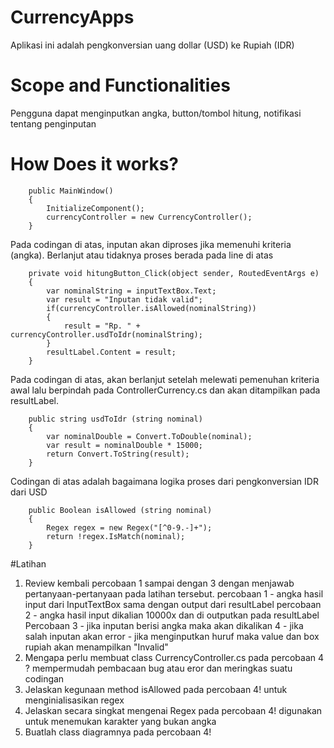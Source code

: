 # CurrencyApps
Aplikasi ini adalah pengkonversian uang dollar (USD) ke Rupiah (IDR)

# Scope and Functionalities
Pengguna dapat menginputkan angka, button/tombol hitung, notifikasi tentang penginputan

# How Does it works?

        public MainWindow()
        {
            InitializeComponent();
            currencyController = new CurrencyController();
        }
Pada codingan di atas, inputan akan diproses jika memenuhi kriteria (angka). Berlanjut atau tidaknya proses berada pada line di atas

        private void hitungButton_Click(object sender, RoutedEventArgs e)
        {
            var nominalString = inputTextBox.Text;
            var result = "Inputan tidak valid";
            if(currencyController.isAllowed(nominalString))
            {
                result = "Rp. " + currencyController.usdToIdr(nominalString);
            }
            resultLabel.Content = result;
        }
Pada codingan di atas, akan berlanjut setelah melewati pemenuhan kriteria awal lalu berpindah pada ControllerCurrency.cs dan akan ditampilkan pada resultLabel.

        public string usdToIdr (string nominal)
        {
            var nominalDouble = Convert.ToDouble(nominal);
            var result = nominalDouble * 15000;
            return Convert.ToString(result);
        }
Codingan di atas adalah bagaimana logika proses dari pengkonversian IDR dari USD

        public Boolean isAllowed (string nominal)
        {
            Regex regex = new Regex("[^0-9.-]+");
            return !regex.IsMatch(nominal);
        }

#Latihan

1. Review kembali percobaan 1 sampai dengan 3 dengan menjawab pertanyaan-pertanyaan pada latihan tersebut.
        percobaan 1
        - angka hasil input dari InputTextBox sama dengan output dari resultLabel
        percobaan 2
        - angka hasil input dikalian 10000x dan di outputkan pada resultLabel
        Percobaan 3
        - jika inputan berisi angka maka akan dikalikan 4
        - jika salah inputan akan error 
        - jika menginputkan huruf maka value dan box rupiah akan menampilkan "Invalid"
2. Mengapa perlu membuat class CurrencyController.cs pada percobaan 4 ?
        mempermudah pembacaan bug atau eror dan meringkas suatu codingan
3. Jelaskan kegunaan method isAllowed pada percobaan 4!
        untuk menginialisasikan regex
4. Jelaskan secara singkat mengenai Regex pada percobaan 4!
        digunakan untuk menemukan karakter yang bukan angka
5. Buatlah class diagramnya pada percobaan 4!
        
